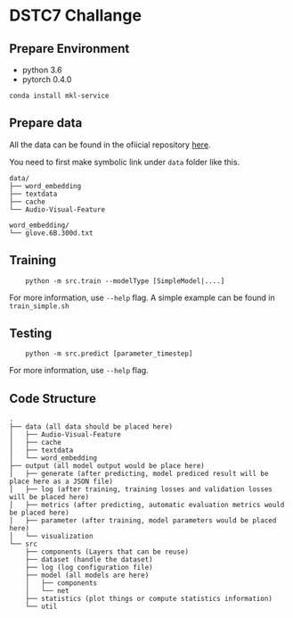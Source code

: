 # DSTC7 Challange
## Prepare Environment
- python 3.6
- pytorch 0.4.0
```
conda install mkl-service
```
## Prepare data

All the data can be found in the ofiicial repository [here](https://github.com/hudaAlamri/DSTC7-Audio-Visual-Scene-Aware-Dialog-AVSD-Challenge).

You need to first make symbolic link under `data` folder like this.

```
data/
├── word_embedding 
├── textdata
├── cache
└── Audio-Visual-Feature 

word_embedding/
└── glove.6B.300d.txt

```

## Training
```
    python -m src.train --modelType [SimpleModel|....] 
```
For more information, use `--help` flag.
A simple example can be found in `train_simple.sh`

## Testing
```
    python -m src.predict [parameter_timestep] 
```
For more information, use `--help` flag.

## Code Structure

```
.
├── data (all data should be placed here)
│   ├── Audio-Visual-Feature 
│   ├── cache
│   ├── textdata 
│   └── word_embedding 
├── output (all model output would be place here)
│   ├── generate (after predicting, model prediced result will be place here as a JSON file)
│   ├── log (after training, training losses and validation losses will be placed here)
│   ├── metrics (after predicting, automatic evaluation metrics would be placed here)
│   ├── parameter (after training, model parameters would be placed here)
│   └── visualization 
└── src
    ├── components (Layers that can be reuse)
    ├── dataset (handle the dataset)
    ├── log (log configuration file)
    ├── model (all models are here)
    │   ├── components
    │   └── net
    ├── statistics (plot things or compute statistics information)
    └── util 
```

